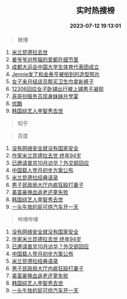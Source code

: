 <div align="center"><h2>实时热搜榜</h2><h4>2023-07-12 19:13:01</h4></div>

> 微博  

1. [米兰昆德拉去世](https://s.weibo.com/weibo?q=%23%E7%B1%B3%E5%85%B0%E6%98%86%E5%BE%B7%E6%8B%89%E5%8E%BB%E4%B8%96%23&t=31&band_rank=1&Refer=top)<br />
2. [姜爷爷对熊猫的爱都在细节里](https://s.weibo.com/weibo?q=%23%E5%A7%9C%E7%88%B7%E7%88%B7%E5%AF%B9%E7%86%8A%E7%8C%AB%E7%9A%84%E7%88%B1%E9%83%BD%E5%9C%A8%E7%BB%86%E8%8A%82%E9%87%8C%23&t=31&band_rank=2&Refer=top)<br />
3. [成都大运会中国大学生体育代表团成立](https://s.weibo.com/weibo?q=%23%E6%88%90%E9%83%BD%E5%A4%A7%E8%BF%90%E4%BC%9A%E4%B8%AD%E5%9B%BD%E5%A4%A7%E5%AD%A6%E7%94%9F%E4%BD%93%E8%82%B2%E4%BB%A3%E8%A1%A8%E5%9B%A2%E6%88%90%E7%AB%8B%23&t=31&band_rank=3&Refer=top)<br />
4. [Jennie发了和金泰亨被拍到的造型照片](https://s.weibo.com/weibo?q=%23Jennie%E5%8F%91%E4%BA%86%E5%92%8C%E9%87%91%E6%B3%B0%E4%BA%A8%E8%A2%AB%E6%8B%8D%E5%88%B0%E7%9A%84%E9%80%A0%E5%9E%8B%E7%85%A7%E7%89%87%23&t=31&band_rank=4&Refer=top)<br />
5. [女子来月经店员帮买卫生巾拿新裤子](https://s.weibo.com/weibo?q=%23%E5%A5%B3%E5%AD%90%E6%9D%A5%E6%9C%88%E7%BB%8F%E5%BA%97%E5%91%98%E5%B8%AE%E4%B9%B0%E5%8D%AB%E7%94%9F%E5%B7%BE%E6%8B%BF%E6%96%B0%E8%A3%A4%E5%AD%90%23&t=31&band_rank=5&Refer=top)<br />
6. [12306回应女子卧铺出行被上铺男子凝视](https://s.weibo.com/weibo?q=%2312306%E5%9B%9E%E5%BA%94%E5%A5%B3%E5%AD%90%E5%8D%A7%E9%93%BA%E5%87%BA%E8%A1%8C%E8%A2%AB%E4%B8%8A%E9%93%BA%E7%94%B7%E5%AD%90%E5%87%9D%E8%A7%86%23&t=31&band_rank=6&Refer=top)<br />
7. [哥哥扮服务员现身妹妹升学宴](https://s.weibo.com/weibo?q=%23%E5%93%A5%E5%93%A5%E6%89%AE%E6%9C%8D%E5%8A%A1%E5%91%98%E7%8E%B0%E8%BA%AB%E5%A6%B9%E5%A6%B9%E5%8D%87%E5%AD%A6%E5%AE%B4%23&t=31&band_rank=7&Refer=top)<br />
8. [优酷](https://s.weibo.com/weibo?q=%E4%BC%98%E9%85%B7&t=31&band_rank=8&Refer=top)<br />
9. [韩国综艺人李智秀去世](https://s.weibo.com/weibo?q=%E9%9F%A9%E5%9B%BD%E7%BB%BC%E8%89%BA%E4%BA%BA%E6%9D%8E%E6%99%BA%E7%A7%80%E5%8E%BB%E4%B8%96&t=31&band_rank=9&Refer=top)<br />

> 知乎  


> 百度  

1. [没有网络安全就没有国家安全](https://www.baidu.com/s?wd=%E6%B2%A1%E6%9C%89%E7%BD%91%E7%BB%9C%E5%AE%89%E5%85%A8%E5%B0%B1%E6%B2%A1%E6%9C%89%E5%9B%BD%E5%AE%B6%E5%AE%89%E5%85%A8&sa=fyb_news&rsv_dl=fyb_news)<br />
2. [作家米兰昆德拉去世 终年94岁](https://www.baidu.com/s?wd=%E4%BD%9C%E5%AE%B6%E7%B1%B3%E5%85%B0%E6%98%86%E5%BE%B7%E6%8B%89%E5%8E%BB%E4%B8%96+%E7%BB%88%E5%B9%B494%E5%B2%81&sa=fyb_news&rsv_dl=fyb_news)<br />
3. [已邀请普京10月访华？外交部回应](https://www.baidu.com/s?wd=%E5%B7%B2%E9%82%80%E8%AF%B7%E6%99%AE%E4%BA%AC10%E6%9C%88%E8%AE%BF%E5%8D%8E%EF%BC%9F%E5%A4%96%E4%BA%A4%E9%83%A8%E5%9B%9E%E5%BA%94&sa=fyb_news&rsv_dl=fyb_news)<br />
4. [中国载人登月初步方案公布](https://www.baidu.com/s?wd=%E4%B8%AD%E5%9B%BD%E8%BD%BD%E4%BA%BA%E7%99%BB%E6%9C%88%E5%88%9D%E6%AD%A5%E6%96%B9%E6%A1%88%E5%85%AC%E5%B8%83&sa=fyb_news&rsv_dl=fyb_news)<br />
5. [米兰昆德拉经典语录](https://www.baidu.com/s?wd=%E7%B1%B3%E5%85%B0%E6%98%86%E5%BE%B7%E6%8B%89%E7%BB%8F%E5%85%B8%E8%AF%AD%E5%BD%95&sa=fyb_news&rsv_dl=fyb_news)<br />
6. [男子民政局大厅内疯狂殴打妻子](https://www.baidu.com/s?wd=%E7%94%B7%E5%AD%90%E6%B0%91%E6%94%BF%E5%B1%80%E5%A4%A7%E5%8E%85%E5%86%85%E7%96%AF%E7%8B%82%E6%AE%B4%E6%89%93%E5%A6%BB%E5%AD%90&sa=fyb_news&rsv_dl=fyb_news)<br />
7. [美富豪换血返老还童失败](https://www.baidu.com/s?wd=%E7%BE%8E%E5%AF%8C%E8%B1%AA%E6%8D%A2%E8%A1%80%E8%BF%94%E8%80%81%E8%BF%98%E7%AB%A5%E5%A4%B1%E8%B4%A5&sa=fyb_news&rsv_dl=fyb_news)<br />
8. [韩国综艺人李智秀去世](https://www.baidu.com/s?wd=%E9%9F%A9%E5%9B%BD%E7%BB%BC%E8%89%BA%E4%BA%BA%E6%9D%8E%E6%99%BA%E7%A7%80%E5%8E%BB%E4%B8%96&sa=fyb_news&rsv_dl=fyb_news)<br />
9. [一头牛放的屁可供汽车开一天](https://www.baidu.com/s?wd=%E4%B8%80%E5%A4%B4%E7%89%9B%E6%94%BE%E7%9A%84%E5%B1%81%E5%8F%AF%E4%BE%9B%E6%B1%BD%E8%BD%A6%E5%BC%80%E4%B8%80%E5%A4%A9&sa=fyb_news&rsv_dl=fyb_news)<br />

> 哔哩哔哩  

1. [没有网络安全就没有国家安全](https://www.baidu.com/s?wd=%E6%B2%A1%E6%9C%89%E7%BD%91%E7%BB%9C%E5%AE%89%E5%85%A8%E5%B0%B1%E6%B2%A1%E6%9C%89%E5%9B%BD%E5%AE%B6%E5%AE%89%E5%85%A8&sa=fyb_news&rsv_dl=fyb_news)<br />
2. [作家米兰昆德拉去世 终年94岁](https://www.baidu.com/s?wd=%E4%BD%9C%E5%AE%B6%E7%B1%B3%E5%85%B0%E6%98%86%E5%BE%B7%E6%8B%89%E5%8E%BB%E4%B8%96+%E7%BB%88%E5%B9%B494%E5%B2%81&sa=fyb_news&rsv_dl=fyb_news)<br />
3. [已邀请普京10月访华？外交部回应](https://www.baidu.com/s?wd=%E5%B7%B2%E9%82%80%E8%AF%B7%E6%99%AE%E4%BA%AC10%E6%9C%88%E8%AE%BF%E5%8D%8E%EF%BC%9F%E5%A4%96%E4%BA%A4%E9%83%A8%E5%9B%9E%E5%BA%94&sa=fyb_news&rsv_dl=fyb_news)<br />
4. [中国载人登月初步方案公布](https://www.baidu.com/s?wd=%E4%B8%AD%E5%9B%BD%E8%BD%BD%E4%BA%BA%E7%99%BB%E6%9C%88%E5%88%9D%E6%AD%A5%E6%96%B9%E6%A1%88%E5%85%AC%E5%B8%83&sa=fyb_news&rsv_dl=fyb_news)<br />
5. [米兰昆德拉经典语录](https://www.baidu.com/s?wd=%E7%B1%B3%E5%85%B0%E6%98%86%E5%BE%B7%E6%8B%89%E7%BB%8F%E5%85%B8%E8%AF%AD%E5%BD%95&sa=fyb_news&rsv_dl=fyb_news)<br />
6. [男子民政局大厅内疯狂殴打妻子](https://www.baidu.com/s?wd=%E7%94%B7%E5%AD%90%E6%B0%91%E6%94%BF%E5%B1%80%E5%A4%A7%E5%8E%85%E5%86%85%E7%96%AF%E7%8B%82%E6%AE%B4%E6%89%93%E5%A6%BB%E5%AD%90&sa=fyb_news&rsv_dl=fyb_news)<br />
7. [美富豪换血返老还童失败](https://www.baidu.com/s?wd=%E7%BE%8E%E5%AF%8C%E8%B1%AA%E6%8D%A2%E8%A1%80%E8%BF%94%E8%80%81%E8%BF%98%E7%AB%A5%E5%A4%B1%E8%B4%A5&sa=fyb_news&rsv_dl=fyb_news)<br />
8. [韩国综艺人李智秀去世](https://www.baidu.com/s?wd=%E9%9F%A9%E5%9B%BD%E7%BB%BC%E8%89%BA%E4%BA%BA%E6%9D%8E%E6%99%BA%E7%A7%80%E5%8E%BB%E4%B8%96&sa=fyb_news&rsv_dl=fyb_news)<br />
9. [一头牛放的屁可供汽车开一天](https://www.baidu.com/s?wd=%E4%B8%80%E5%A4%B4%E7%89%9B%E6%94%BE%E7%9A%84%E5%B1%81%E5%8F%AF%E4%BE%9B%E6%B1%BD%E8%BD%A6%E5%BC%80%E4%B8%80%E5%A4%A9&sa=fyb_news&rsv_dl=fyb_news)<br />
